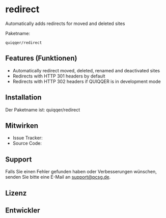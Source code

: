redirect
========

Automatically adds redirects for moved and deleted sites

Paketname:

    quiqqer/redirect


Features (Funktionen)
--------
- Automatically redirect moved, deleted, renamed and deactivated sites
- Redirects with HTTP 301 headers by default
- Redirects with HTTP 302 headers if QUIQQER is in development mode 

Installation
------------

Der Paketname ist: quiqqer/redirect


Mitwirken
----------

- Issue Tracker: 
- Source Code: 


Support
-------

Falls Sie einen Fehler gefunden haben oder Verbesserungen wünschen,
senden Sie bitte eine E-Mail an support@pcsg.de.


Lizenz
-------


Entwickler
--------
